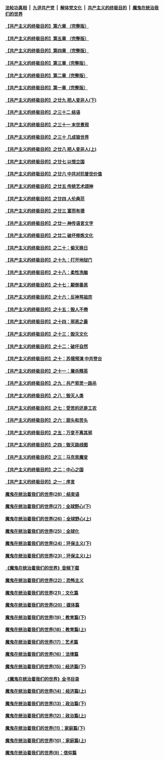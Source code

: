 ####  [法轮功真相](../../../../basic/blob/master/README.md?t=05281901) &nbsp;|&nbsp; [九评共产党](../../../../9ping.md/blob/master/README.md?t=05281901) &nbsp;|&nbsp; [解体党文化](../../../../jtdwh.md/blob/master/README.md?t=05281901)  &nbsp;|&nbsp; [共产主义的终极目的](../../../../gczydzjmd.md/blob/master/README.md?t=05281901) &nbsp;|&nbsp; [魔鬼在统治我们的世界](../../../../mgztzwmdsj.md/blob/master/README.md?t=05281901) 

#### [【共产主义的终极目的】第六章 （完整版）](../pages/nsc422/n11428913.md?t=05281901) 

#### [【共产主义的终极目的】第五章 （完整版）](../pages/nsc422/n11428912.md?t=05281901) 

#### [【共产主义的终极目的】第四章 （完整版）](../pages/nsc422/n11428907.md?t=05281901) 

#### [【共产主义的终极目的】第三章（完整版）](../pages/nsc422/n11428848.md?t=05281901) 

#### [【共产主义的终极目的】第二章（完整版）](../pages/nsc422/n11428831.md?t=05281901) 

#### [【共产主义的终极目的】第一章（完整版）](../pages/nsc422/n11417651.md?t=05281901) 

#### [【共产主义的终极目的】之廿九 把人变非人(下)](../pages/nsc422/n11344140.md?t=05281901) 

#### [【共产主义的终极目的】之三十二 结语](../pages/nsc422/n11360535.md?t=05281901) 

#### [【共产主义的终极目的】之三十一 末世景观](../pages/nsc422/n11351129.md?t=05281901) 

#### [【共产主义的终极目的】之三十 几成狼世界](../pages/nsc422/n11348280.md?t=05281901) 

#### [【共产主义的终极目的】之廿八 把人变非人(上)](../pages/nsc422/n11340492.md?t=05281901) 

#### [【共产主义的终极目的】之廿七 以恨立国](../pages/nsc422/n11336944.md?t=05281901) 

#### [【共产主义的终极目的】之廿六 中共对抗普世价值](../pages/nsc422/n11324785.md?t=05281901) 

#### [【共产主义的终极目的】之廿五 传统艺术颂神](../pages/nsc422/n11296396.md?t=05281901) 

#### [【共产主义的终极目的】之廿四 人伦典范](../pages/nsc422/n11296397.md?t=05281901) 

#### [【共产主义的终极目的】之廿三 富而有德](../pages/nsc422/n11283598.md?t=05281901) 

#### [【共产主义的终极目的】之廿一 神传语言文字](../pages/nsc422/n11263265.md?t=05281901) 

#### [【共产主义的终极目的】之廿二 破坏修炼文化](../pages/nsc422/n11245728.md?t=05281901) 

#### [【共产主义的终极目的】之二十：偷天换日](../pages/nsc422/n11238846.md?t=05281901) 

#### [【共产主义的终极目的】之十九：打开地狱门](../pages/nsc422/n11206376.md?t=05281901) 

#### [【共产主义的终极目的】之十八：柔性洗脑](../pages/nsc422/n11199994.md?t=05281901) 

#### [【共产主义的终极目的】之十七：颠倒善恶](../pages/nsc422/n11179782.md?t=05281901) 

#### [【共产主义的终极目的】之十六：反神骂祖宗](../pages/nsc422/n11166798.md?t=05281901) 

#### [【共产主义的终极目的】之十五：毁人不倦](../pages/nsc422/n11166792.md?t=05281901) 

#### [【共产主义的终极目的】之十四：邪恶之最](../pages/nsc422/n11150249.md?t=05281901) 

#### [【共产主义的终极目的】之十三：毁灭文化](../pages/nsc422/n11135227.md?t=05281901) 

#### [【共产主义的终极目的】之十二：破坏自然](../pages/nsc422/n11135214.md?t=05281901) 

#### [【共产主义的终极目的】之十：苏俄预演 中共登台](../pages/nsc422/n11118424.md?t=05281901) 

#### [【共产主义的终极目的】之十一：屠杀精英](../pages/nsc422/n11118442.md?t=05281901) 

#### [【共产主义的终极目的】之九：共产邪灵一路杀](../pages/nsc422/n11114139.md?t=05281901) 

#### [【共产主义的终极目的】之八：毁灭人类](../pages/nsc422/n11108503.md?t=05281901) 

#### [【共产主义的终极目的】之七：受苦的还是工农](../pages/nsc422/n11101809.md?t=05281901) 

#### [【共产主义的终极目的】之六：甜头和苦头](../pages/nsc422/n11096971.md?t=05281901) 

#### [【共产主义的终极目的】之五：万变不离其邪](../pages/nsc422/n11091285.md?t=05281901) 

#### [【共产主义的终极目的】之四：毁灭路线图](../pages/nsc422/n11086284.md?t=05281901) 

#### [【共产主义的终极目的】之三：马克思魔变](../pages/nsc422/n11061941.md?t=05281901) 

#### [【共产主义的终极目的】之二：中心之国](../pages/nsc422/n11047728.md?t=05281901) 

#### [【共产主义的终极目的】之一：序言](../pages/nsc422/n11086077.md?t=05281901) 

#### [魔鬼在统治着我们的世界(28)：结束语](../pages/nsc422/n10936246.md?t=05281901) 

#### [魔鬼在统治着我们的世界(27)：全球野心(下)](../pages/nsc422/n10928319.md?t=05281901) 

#### [魔鬼在统治着我们的世界(26)：全球野心(上)](../pages/nsc422/n10900318.md?t=05281901) 

#### [魔鬼在统治着我们的世界(25)：全球化](../pages/nsc422/n10788205.md?t=05281901) 

#### [魔鬼在统治着我们的世界(24)：环保主义(下)](../pages/nsc422/n10695307.md?t=05281901) 

#### [魔鬼在统治着我们的世界(23)：环保主义(上)](../pages/nsc422/n10688613.md?t=05281901) 

#### [《魔鬼在统治着我们的世界》音频下载](../pages/nsc422/n10635553.md?t=05281901) 

#### [魔鬼在统治着我们的世界(22)：恐怖主义](../pages/nsc422/n10614727.md?t=05281901) 

#### [魔鬼在统治着我们的世界(21)：文化篇](../pages/nsc422/n10597706.md?t=05281901) 

#### [魔鬼在统治着我们的世界(20)：媒体篇](../pages/nsc422/n10586579.md?t=05281901) 

#### [魔鬼在统治着我们的世界(19)：教育篇(下)](../pages/nsc422/n10564808.md?t=05281901) 

#### [魔鬼在统治着我们的世界(18)：教育篇(上)](../pages/nsc422/n10526970.md?t=05281901) 

#### [魔鬼在统治着我们的世界(17)：艺术篇](../pages/nsc422/n10499093.md?t=05281901) 

#### [魔鬼在统治着我们的世界(16)：法律篇](../pages/nsc422/n10485969.md?t=05281901) 

#### [魔鬼在统治着我们的世界(15)：经济篇(下)](../pages/nsc422/n10469975.md?t=05281901) 

#### [《魔鬼在统治着我们的世界》全书目录](../pages/nsc422/n10464261.md?t=05281901) 

#### [魔鬼在统治着我们的世界(14)：经济篇(上)](../pages/nsc422/n10457370.md?t=05281901) 

#### [魔鬼在统治着我们的世界(13)：政治篇(下)](../pages/nsc422/n10448270.md?t=05281901) 

#### [魔鬼在统治着我们的世界(12)：政治篇(上)](../pages/nsc422/n10444576.md?t=05281901) 

#### [魔鬼在统治着我们的世界(11)：家庭篇(下)](../pages/nsc422/n10440961.md?t=05281901) 

#### [魔鬼在统治着我们的世界(10)：家庭篇(上)](../pages/nsc422/n10435448.md?t=05281901) 

#### [魔鬼在统治着我们的世界(9)：信仰篇](../pages/nsc422/n10432159.md?t=05281901) 

